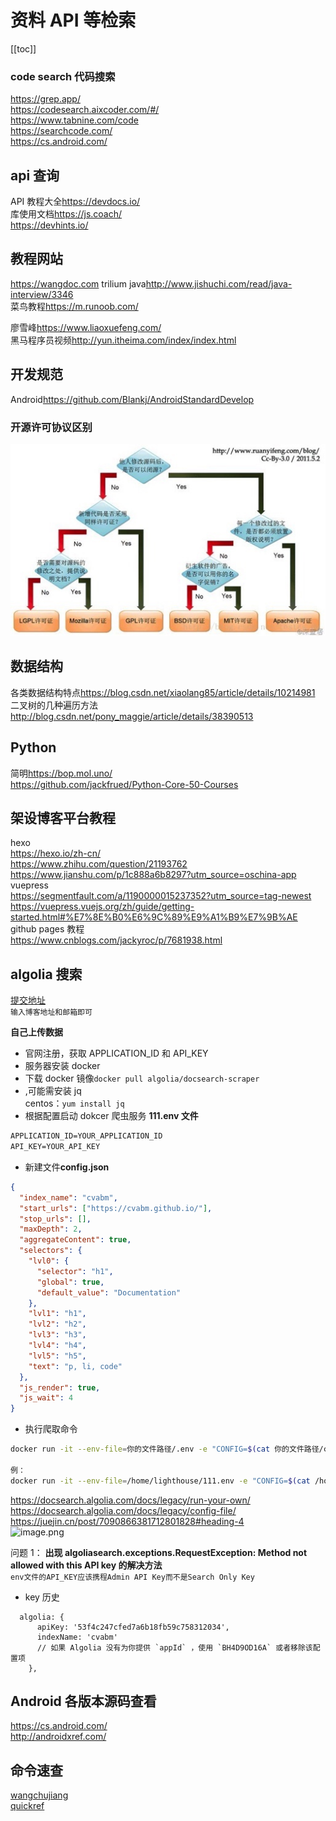 # 资料 API 等检索

[[toc]]

### code search 代码搜索

<https://grep.app/>  
<https://codesearch.aixcoder.com/#/>  
<https://www.tabnine.com/code>  
<https://searchcode.com/>  
<https://cs.android.com/>

## api 查询

API 教程大全<https://devdocs.io/>  
库使用文档<https://js.coach/>  
<https://devhints.io/>

## 教程网站

<https://wangdoc.com>
trilium
java<http://www.jishuchi.com/read/java-interview/3346>  
菜鸟教程<https://m.runoob.com/>

廖雪峰<https://www.liaoxuefeng.com/>  
黑马程序员视频<http://yun.itheima.com/index/index.html>

## 开发规范

Android<https://github.com/Blankj/AndroidStandardDevelop>

### 开源许可协议区别

![](https://raw.githubusercontent.com/cvabm/FigureBed/master/img/843CBACC-9D58-4EA7-8CDB-6AC09B9BA30A_4_5005_c.jpeg)

## 数据结构

各类数据结构特点<https://blog.csdn.net/xiaolang85/article/details/10214981>  
二叉树的几种遍历方法 <http://blog.csdn.net/pony_maggie/article/details/38390513>

## Python

简明<https://bop.mol.uno/>  
<https://github.com/jackfrued/Python-Core-50-Courses>

## 架设博客平台教程

hexo  
<https://hexo.io/zh-cn/>  
<https://www.zhihu.com/question/21193762>  
<https://www.jianshu.com/p/1c888a6b8297?utm_source=oschina-app>  
vuepress  
<https://segmentfault.com/a/1190000015237352?utm_source=tag-newest>  
<https://vuepress.vuejs.org/zh/guide/getting-started.html#%E7%8E%B0%E6%9C%89%E9%A1%B9%E7%9B%AE>  
github pages 教程  
<https://www.cnblogs.com/jackyroc/p/7681938.html>

## algolia 搜索

[提交地址](https://docsearch.algolia.com/)  
`输入博客地址和邮箱即可`

**自己上传数据**

- 官网注册，获取 APPLICATION_ID 和 API_KEY
- 服务器安装 docker
- 下载 docker 镜像`docker pull algolia/docsearch-scraper`
- ,可能需安装 jq  
  centos：`yum install jq`
- 根据配置启动 dokcer 爬虫服务 **111.env 文件**

```txt
APPLICATION_ID=YOUR_APPLICATION_ID
API_KEY=YOUR_API_KEY
```

- 新建文件**config.json**

```json
{
  "index_name": "cvabm",
  "start_urls": ["https://cvabm.github.io/"],
  "stop_urls": [],
  "maxDepth": 2,
  "aggregateContent": true,
  "selectors": {
    "lvl0": {
      "selector": "h1",
      "global": true,
      "default_value": "Documentation"
    },
    "lvl1": "h1",
    "lvl2": "h2",
    "lvl3": "h3",
    "lvl4": "h4",
    "lvl5": "h5",
    "text": "p, li, code"
  },
  "js_render": true,
  "js_wait": 4
}
```

- 执行爬取命令

```sh
docker run -it --env-file=你的文件路径/.env -e "CONFIG=$(cat 你的文件路径/config.json)" algolia/docsearch-scraper

例：
docker run -it --env-file=/home/lighthouse/111.env -e "CONFIG=$(cat /home/lighthouse/config.json | jq -r tostring)" algolia/docsearch-scraper

```

https://docsearch.algolia.com/docs/legacy/run-your-own/
https://docsearch.algolia.com/docs/legacy/config-file/
<https://juejin.cn/post/7090866381712801828#heading-4>  
![image.png](https://p3-juejin.byteimg.com/tos-cn-i-k3u1fbpfcp/aad4a3bbacc543408af86b551d5e69c2~tplv-k3u1fbpfcp-zoom-in-crop-mark:4536:0:0:0.image?)

问题 1：
**出现 algoliasearch.exceptions.RequestException: Method not allowed with this API key 的解决方法**  
`env文件的API_KEY应该携程Admin API Key而不是Search Only Key`

- key 历史

```
  algolia: {
      apiKey: '53f4c247cfed7a6b18fb59c758312034',
      indexName: 'cvabm'
      // 如果 Algolia 没有为你提供 `appId` ，使用 `BH4D9OD16A` 或者移除该配置项
    },
```

## Android 各版本源码查看

<https://cs.android.com/>  
<http://androidxref.com/>

## 命令速查

[wangchujiang](https://wangchujiang.com/reference/index.html)  
[quickref](https://quickref.me/)
